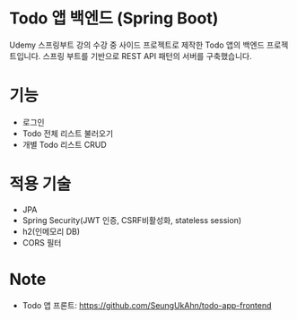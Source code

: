 # Todo 앱 백엔드 (Spring Boot)
Udemy 스프링부트 강의 수강 중 사이드 프로젝트로 제작한 Todo 앱의 백엔드 프로젝트입니다.
스프링 부트를 기반으로 REST API 패턴의 서버를 구축했습니다.

# 기능
- 로그인
- Todo 전체 리스트 불러오기
- 개별 Todo 리스트 CRUD

# 적용 기술
- JPA
- Spring Security(JWT 인증, CSRF비활성화, stateless session)
- h2(인메모리 DB)
- CORS 필터

# Note
- Todo 앱 프론트: https://github.com/SeungUkAhn/todo-app-frontend

